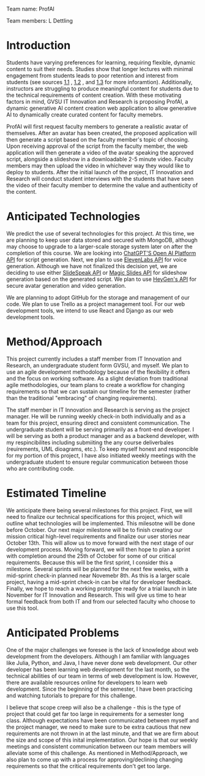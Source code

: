 Team name: ProfAI

Team members: L Dettling 

# Introduction
Students have varying preferences for learning, requiring flexible, dynamic content to suit their needs. Studies show that longer lectures with minimal engagement from students leads to poor retention and interest from students (see sources [1.1](https://www.lifescied.org/doi/10.1187/cbe.16-03-0125) , [1.2](https://www.researchgate.net/publication/248528255_A_Cognitive_Theory_of_Multimedia_Learning_Implications_for_Design_Principles) , and [1.3](https://www.sciencedirect.com/science/article/abs/pii/S0360131516301798) for more inforamtion). Additionally, instructors are struggling to produce meaningful content for students due to the technical requirements of content creation. With these motivating factors in mind, GVSU IT Innovation and Research is proposing ProfAI, a dynamic generative AI content creation web application to allow generative AI to dynamically create curated content for faculty memebrs.


ProfAI will first request faculty members to generate a realistic avatar of themselves. After an avatar has been created, the proposed application will then generate a script based on the faculty member's topic of choosing. Upon receiving approval of the script from the faculty member, the web application will then generate a video of the avatar speaking the approved script, alongside a slideshow in a downloadable 2-5 minute video. Faculty members may then upload the video in whichever way they would like to deploy to students. After the initial launch of the project, IT Innovation and Research will conduct student interviews with the students that have seen the video of their faculty member to determine the value and authenticity of the content.



# Anticipated Technologies

We predict the use of several technologies for this project. At this time, we are planning to keep user data stored and secured with MongoDB, although may choose to upgrade to a larger-scale storage system later on after the completion of this course. We are looking into [ChatGPT'S Open AI Platform API](https://platform.openai.com/docs/assistants/overview) for script generation. Next, we plan to use [ElevenLabs API](https://elevenlabs.io/docs/api-reference/getting-started) for voice generation. Although we have not finalized this decision yet, we are deciding to use either [SlideSpeak API](https://slidespeak.co/slidespeak-api/) or [Magic Slides API](https://www.magicslides.app/magicslides-api/docs)  for slideshow generation based on the generated script. We plan to use [HeyGen's API](https://docs.heygen.com/docs/quick-start) for secure avatar generation and video generation.


We are planning to adopt GitHub for the storage and management of our code. We plan to use Trello as a project management tool. For our web development tools, we intend to use React and Django as our web development tools. 

# Method/Approach

This project currently includes a staff member from IT Innovation and Research, an undergraduate student form GVSU, and myself. We plan to use an agile development methodology because of the flexibility it offers and the focus on working software. As a slight deviation from traditional agile methodologies, our team plans to create a workflow for changing requirements so that we can sustain our timeline for the semester (rather than the traditional "embracing" of changing requirements).


The staff member in IT Innovation and Research is serving as the project manager. He will be running weekly check-in both individually and as a team for this project, ensuring direct and consistent communication. The undergraduate student will be serving primarily as a front-end developer. I will be serving as both a product manager and as a backend developer, with my respincibilites including submiiting the any course deliverbales (reuirements, UML dioagrams, etc.). To keep myself honest and responcible for my portion of this project, I have also initiated weekly meetings with the undergraduate student to ensure regular communication between those who are contributing code.


# Estimated Timeline

We anticipate there being several milestones for this project. First, we will need to finalize our technical specifications for this project, which will outline what technologies will be implemented. This milesotne will be done before October. Our next major milestone will be to finish creating our mission critical high-level requirements and finalize our user stories near October 13th. This will allow us to move forward with the next stage of our development process. Moving forward, we will then hope to plan a sprint with completion around the 25th of October for some of our critical requirements. Because this will be the first sprint, I consider this a milestone. Several sprints will be planned for the next few weeks, with a mid-sprint check-in planned near Novemebr 8th. As this is a larger scale project, having a mid-sprint check-in can be vital for developer feedback. Finally, we hope to reach a working prototype ready for a trial launch in late November for IT Innovation and Research. This will give us time to hear formal feedback from both IT and from our selected faculty who choose to use this tool.

# Anticipated Problems

One of the major challenges we foresee is the lack of knowledge about web development from the developers. Although I am familiar with languages like Julia, Python, and Java, I have never done web development. Our other developer has been learning web development for the last month, so the technical abilities of our team in terms of web development is low. However, there are available resources online for developers to learn web development.  Since the beginning of the semester, I have been practicing and watching tutorials to prepare for this challenge.


I believe that scope creep will also be a challenge - this is the type of project that could get far too large in requirements for a semester long class. Although expectations have been communicated between myself and the project manager, we need to make sure to be extra cautious that new requirements are not thrown in at the last minute, and that we are firm about the size and scope of this inital implementation. Our hope is that our weekly meetings and consistent communication between our team members will alleviate some of this challenge. As mentioned in Method/Approach, we also plan to come up with a process for approving/declining changing requirements so that the critical requirements don't get too large.


